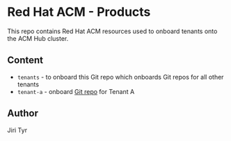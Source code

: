 Red Hat ACM - Products
======================

This repo contains Red Hat ACM resources used to onboard tenants onto the ACM
Hub cluster.

Content
-------

- `tenants` - to onboard this Git repo which onboards Git repos for all other
  tenants
- `tenant-a` - onboard [Git repo](https://github.com/jtyr/rhacm-tenant-a) for
  Tenant A

Author
------

Jiri Tyr

